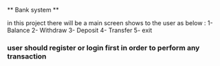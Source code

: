 ** Bank system **

in this project there will be a main screen shows to the user as below : 
1- Balance
2- Withdraw
3- Deposit
4- Transfer
5- exit

### user should register or login first in order to perform any transaction

